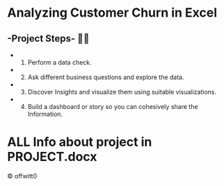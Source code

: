 # Analyzing Customer Churn in Excel

## -Project Steps- 🧑‍💻

* 1.	Perform a data check.
* 2.	Ask different business questions and explore the data.
* 3.	Discover Insights and visualize them using suitable visualizations.
* 4.	Build a dashboard or story so you can cohesively share the Information.
   
# ALL Info about project in PROJECT.docx 

© offwitt0

